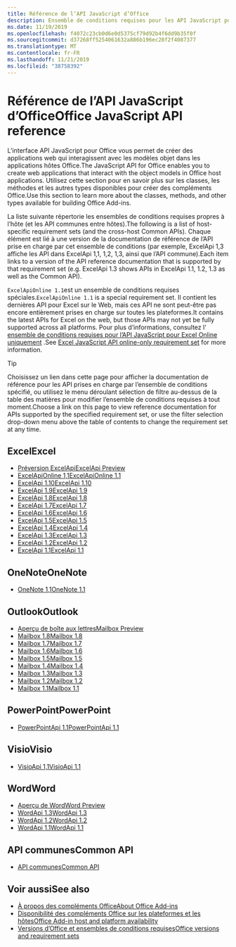 ```yaml
---
title: Référence de l’API JavaScript d’Office
description: Ensemble de conditions requises pour les API JavaScript pour Office par hôte
ms.date: 11/19/2019
ms.openlocfilehash: f4072c23cb0d6e0d5375cf79d92b4f6dd9b35f0f
ms.sourcegitcommit: d37268ff5254061632a886b196ec28f2f4087377
ms.translationtype: MT
ms.contentlocale: fr-FR
ms.lasthandoff: 11/21/2019
ms.locfileid: "38758392"
---
```

# <a name="office-javascript-api-reference"></a><span data-ttu-id="d008f-103">Référence de l’API JavaScript d’Office</span><span class="sxs-lookup"><span data-stu-id="d008f-103">Office JavaScript API reference</span></span>

<span data-ttu-id="d008f-104">L’interface API JavaScript pour Office vous permet de créer des applications web qui interagissent avec les modèles objet dans les applications hôtes Office.</span><span class="sxs-lookup"><span data-stu-id="d008f-104">The JavaScript API for Office enables you to create web applications that interact with the object models in Office host applications.</span></span> <span data-ttu-id="d008f-105">Utilisez cette section pour en savoir plus sur les classes, les méthodes et les autres types disponibles pour créer des compléments Office.</span><span class="sxs-lookup"><span data-stu-id="d008f-105">Use this section to learn more about the classes, methods, and other types available for building Office Add-ins.</span></span>

<span data-ttu-id="d008f-106">La liste suivante répertorie les ensembles de conditions requises propres à l’hôte (et les API communes entre hôtes).</span><span class="sxs-lookup"><span data-stu-id="d008f-106">The following is a list of host-specific requirement sets (and the cross-host Common APIs).</span></span> <span data-ttu-id="d008f-107">Chaque élément est lié à une version de la documentation de référence de l’API prise en charge par cet ensemble de conditions (par exemple, ExcelApi 1,3 affiche les API dans ExcelApi 1,1, 1,2, 1,3, ainsi que l’API commune).</span><span class="sxs-lookup"><span data-stu-id="d008f-107">Each item links to a version of the API reference documentation that is supported by that requirement set (e.g. ExcelApi 1.3 shows APIs in ExcelApi 1.1, 1.2, 1.3 as well as the Common API).</span></span>

<span data-ttu-id="d008f-108">`ExcelApiOnline 1.1`est un ensemble de conditions requises spéciales.</span><span class="sxs-lookup"><span data-stu-id="d008f-108">`ExcelApiOnline 1.1` is a special requirement set.</span></span> <span data-ttu-id="d008f-109">Il contient les dernières API pour Excel sur le Web, mais ces API ne sont peut-être pas encore entièrement prises en charge sur toutes les plateformes.</span><span class="sxs-lookup"><span data-stu-id="d008f-109">It contains the latest APIs for Excel on the web, but those APIs may not yet be fully supported across all platforms.</span></span> <span data-ttu-id="d008f-110">Pour plus d’informations, consultez l' [ensemble de conditions requises pour l’API JavaScript pour Excel Online uniquement](/office/dev/add-ins/reference/requirement-sets/excel-api-online-requirement-set) .</span><span class="sxs-lookup"><span data-stu-id="d008f-110">See [Excel JavaScript API online-only requirement set](/office/dev/add-ins/reference/requirement-sets/excel-api-online-requirement-set) for more information.</span></span>

> [!TIP]
> <span data-ttu-id="d008f-111">Choisissez un lien dans cette page pour afficher la documentation de référence pour les API prises en charge par l’ensemble de conditions spécifié, ou utilisez le menu déroulant sélection de filtre au-dessus de la table des matières pour modifier l’ensemble de conditions requises à tout moment.</span><span class="sxs-lookup"><span data-stu-id="d008f-111">Choose a link on this page to view reference documentation for APIs supported by the specified requirement set, or use the filter selection drop-down menu above the table of contents to change the requirement set at any time.</span></span>

## <a name="excel"></a><span data-ttu-id="d008f-112">Excel</span><span class="sxs-lookup"><span data-stu-id="d008f-112">Excel</span></span>

- [<span data-ttu-id="d008f-113">Préversion ExcelApi</span><span class="sxs-lookup"><span data-stu-id="d008f-113">ExcelApi Preview</span></span>](/javascript/api/excel?view=excel-js-preview)
- [<span data-ttu-id="d008f-114">ExcelApiOnline 1,1</span><span class="sxs-lookup"><span data-stu-id="d008f-114">ExcelApiOnline 1.1</span></span>](/javascript/api/excel?view=excel-js-online)
- [<span data-ttu-id="d008f-115">ExcelApi 1.10</span><span class="sxs-lookup"><span data-stu-id="d008f-115">ExcelApi 1.10</span></span>](/javascript/api/excel?view=excel-js-1.10)
- [<span data-ttu-id="d008f-116">ExcelApi 1.9</span><span class="sxs-lookup"><span data-stu-id="d008f-116">ExcelApi 1.9</span></span>](/javascript/api/excel?view=excel-js-1.9)
- [<span data-ttu-id="d008f-117">ExcelApi 1.8</span><span class="sxs-lookup"><span data-stu-id="d008f-117">ExcelApi 1.8</span></span>](/javascript/api/excel?view=excel-js-1.8)
- [<span data-ttu-id="d008f-118">ExcelApi 1.7</span><span class="sxs-lookup"><span data-stu-id="d008f-118">ExcelApi 1.7</span></span>](/javascript/api/excel?view=excel-js-1.7)
- [<span data-ttu-id="d008f-119">ExcelApi 1.6</span><span class="sxs-lookup"><span data-stu-id="d008f-119">ExcelApi 1.6</span></span>](/javascript/api/excel?view=excel-js-1.6)
- [<span data-ttu-id="d008f-120">ExcelApi 1.5</span><span class="sxs-lookup"><span data-stu-id="d008f-120">ExcelApi 1.5</span></span>](/javascript/api/excel?view=excel-js-1.5)
- [<span data-ttu-id="d008f-121">ExcelApi 1.4</span><span class="sxs-lookup"><span data-stu-id="d008f-121">ExcelApi 1.4</span></span>](/javascript/api/excel?view=excel-js-1.4)
- [<span data-ttu-id="d008f-122">ExcelApi 1.3</span><span class="sxs-lookup"><span data-stu-id="d008f-122">ExcelApi 1.3</span></span>](/javascript/api/excel?view=excel-js-1.3)
- [<span data-ttu-id="d008f-123">ExcelApi 1.2</span><span class="sxs-lookup"><span data-stu-id="d008f-123">ExcelApi 1.2</span></span>](/javascript/api/excel?view=excel-js-1.2)
- [<span data-ttu-id="d008f-124">ExcelApi 1.1</span><span class="sxs-lookup"><span data-stu-id="d008f-124">ExcelApi 1.1</span></span>](/javascript/api/excel?view=excel-js-1.1)

## <a name="onenote"></a><span data-ttu-id="d008f-125">OneNote</span><span class="sxs-lookup"><span data-stu-id="d008f-125">OneNote</span></span>

- [<span data-ttu-id="d008f-126">OneNote 1,1</span><span class="sxs-lookup"><span data-stu-id="d008f-126">OneNote 1.1</span></span>](/javascript/api/onenote?view=onenote-js-1.1)

## <a name="outlook"></a><span data-ttu-id="d008f-127">Outlook</span><span class="sxs-lookup"><span data-stu-id="d008f-127">Outlook</span></span>

- [<span data-ttu-id="d008f-128">Aperçu de boîte aux lettres</span><span class="sxs-lookup"><span data-stu-id="d008f-128">Mailbox Preview</span></span>](/javascript/api/outlook?view=outlook-js-preview)
- [<span data-ttu-id="d008f-129">Mailbox 1.8</span><span class="sxs-lookup"><span data-stu-id="d008f-129">Mailbox 1.8</span></span>](/javascript/api/outlook?view=outlook-js-1.8)
- [<span data-ttu-id="d008f-130">Mailbox 1.7</span><span class="sxs-lookup"><span data-stu-id="d008f-130">Mailbox 1.7</span></span>](/javascript/api/outlook?view=outlook-js-1.7)
- [<span data-ttu-id="d008f-131">Mailbox 1.6</span><span class="sxs-lookup"><span data-stu-id="d008f-131">Mailbox 1.6</span></span>](/javascript/api/outlook?view=outlook-js-1.6)
- [<span data-ttu-id="d008f-132">Mailbox 1.5</span><span class="sxs-lookup"><span data-stu-id="d008f-132">Mailbox 1.5</span></span>](/javascript/api/outlook?view=outlook-js-1.5)
- [<span data-ttu-id="d008f-133">Mailbox 1.4</span><span class="sxs-lookup"><span data-stu-id="d008f-133">Mailbox 1.4</span></span>](/javascript/api/outlook?view=outlook-js-1.4)
- [<span data-ttu-id="d008f-134">Mailbox 1.3</span><span class="sxs-lookup"><span data-stu-id="d008f-134">Mailbox 1.3</span></span>](/javascript/api/outlook?view=outlook-js-1.3)
- [<span data-ttu-id="d008f-135">Mailbox 1.2</span><span class="sxs-lookup"><span data-stu-id="d008f-135">Mailbox 1.2</span></span>](/javascript/api/outlook?view=outlook-js-1.2)
- [<span data-ttu-id="d008f-136">Mailbox 1.1</span><span class="sxs-lookup"><span data-stu-id="d008f-136">Mailbox 1.1</span></span>](/javascript/api/outlook?view=outlook-js-1.1)

## <a name="powerpoint"></a><span data-ttu-id="d008f-137">PowerPoint</span><span class="sxs-lookup"><span data-stu-id="d008f-137">PowerPoint</span></span>

- [<span data-ttu-id="d008f-138">PowerPointApi 1.1</span><span class="sxs-lookup"><span data-stu-id="d008f-138">PowerPointApi 1.1</span></span>](/javascript/api/powerpoint?view=powerpoint-js-1.1)

## <a name="visio"></a><span data-ttu-id="d008f-139">Visio</span><span class="sxs-lookup"><span data-stu-id="d008f-139">Visio</span></span>

- [<span data-ttu-id="d008f-140">VisioApi 1,1</span><span class="sxs-lookup"><span data-stu-id="d008f-140">VisioApi 1.1</span></span>](/javascript/api/visio?view=visio-js-1.1)

## <a name="word"></a><span data-ttu-id="d008f-141">Word</span><span class="sxs-lookup"><span data-stu-id="d008f-141">Word</span></span>

- [<span data-ttu-id="d008f-142">Aperçu de Word</span><span class="sxs-lookup"><span data-stu-id="d008f-142">Word Preview</span></span>](/javascript/api/word?view=word-js-preview)
- [<span data-ttu-id="d008f-143">WordApi 1.3</span><span class="sxs-lookup"><span data-stu-id="d008f-143">WordApi 1.3</span></span>](/javascript/api/word?view=word-js-1.3)
- [<span data-ttu-id="d008f-144">WordApi 1.2</span><span class="sxs-lookup"><span data-stu-id="d008f-144">WordApi 1.2</span></span>](/javascript/api/word?view=word-js-1.2)
- [<span data-ttu-id="d008f-145">WordApi 1.1</span><span class="sxs-lookup"><span data-stu-id="d008f-145">WordApi 1.1</span></span>](/javascript/api/word?view=word-js-1.1)

## <a name="common-api"></a><span data-ttu-id="d008f-146">API communes</span><span class="sxs-lookup"><span data-stu-id="d008f-146">Common API</span></span>

- [<span data-ttu-id="d008f-147">API communes</span><span class="sxs-lookup"><span data-stu-id="d008f-147">Common API</span></span>](/javascript/api/office?view=common-js)

## <a name="see-also"></a><span data-ttu-id="d008f-148">Voir aussi</span><span class="sxs-lookup"><span data-stu-id="d008f-148">See also</span></span>

- [<span data-ttu-id="d008f-149">À propos des compléments Office</span><span class="sxs-lookup"><span data-stu-id="d008f-149">About Office Add-ins</span></span>](/office/dev/add-ins/overview)
- [<span data-ttu-id="d008f-150">Disponibilité des compléments Office sur les plateformes et les hôtes</span><span class="sxs-lookup"><span data-stu-id="d008f-150">Office Add-in host and platform availability</span></span>](/office/dev/add-ins/overview/office-add-in-availability)
- [<span data-ttu-id="d008f-151">Versions d’Office et ensembles de conditions requises</span><span class="sxs-lookup"><span data-stu-id="d008f-151">Office versions and requirement sets</span></span>](/office/dev/add-ins/develop/office-versions-and-requirement-sets)
